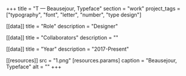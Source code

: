+++
title = "T — Beausejour, Typeface"
section = "work"
project_tags = ["typography", "font", "letter", "number", "type design"]

[[data]]
title = "Role"
description = "Designer"

[[data]]
title = "Collaborators"
description = ""

[[data]]
title = "Year"
description = "2017-Present"

[[resources]]
src = "1.png"
[resources.params]
caption = "Beausejour, Typeface"
alt = ""
+++

